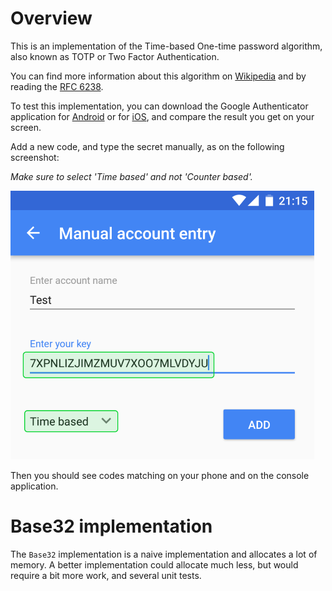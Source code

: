 # Overview

This is an implementation of the Time-based One-time password algorithm, also known as TOTP or Two Factor Authentication.

You can find more information about this algorithm on [Wikipedia][3] and by reading the [RFC 6238][4].

To test this implementation, you can download the Google Authenticator application for [Android][1] or for [iOS][2], and compare the result you get on your screen.

Add a new code, and type the secret manually, as on the following screenshot:

*Make sure to select 'Time based' and not 'Counter based'.*

![Google Authenticator on Android](cellphone_screenshot.png "Google Authenticator on Android")

Then you should see codes matching on your phone and on the console application.

# Base32 implementation

The `Base32` implementation is a naive implementation and allocates a lot of memory.
A better implementation could allocate much less, but would require a bit more work, and several unit tests.

[1]: https://play.google.com/store/apps/details?id=com.google.android.apps.authenticator2
[2]: https://itunes.apple.com/us/app/google-authenticator/id388497605
[3]: https://en.wikipedia.org/wiki/One-time_password
[4]: https://tools.ietf.org/html/rfc6238
